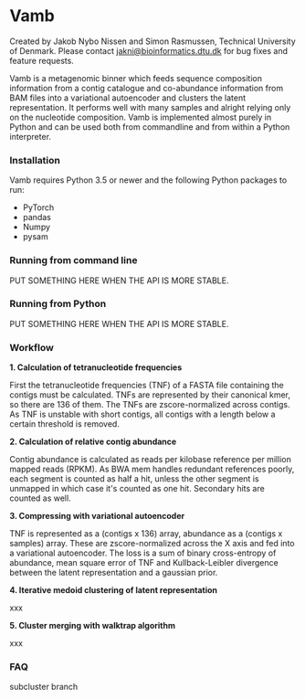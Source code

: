 # Vamb
Created by Jakob Nybo Nissen and Simon Rasmussen, Technical University of Denmark.
Please contact jakni@bioinformatics.dtu.dk for bug fixes and feature requests.

Vamb is a metagenomic binner which feeds sequence composition information from a contig catalogue and co-abundance information from BAM files into a variational autoencoder and clusters the latent 
representation. It performs well with many samples and alright relying only on the nucleotide composition. Vamb is implemented almost purely in Python and can be used both from commandline and from 
within a Python interpreter.

### Installation
Vamb requires Python 3.5 or newer and the following Python packages to run:
- PyTorch
- pandas
- Numpy
- pysam

### Running from command line
PUT SOMETHING HERE WHEN THE API IS MORE STABLE.

### Running from Python
PUT SOMETHING HERE WHEN THE API IS MORE STABLE.

### Workflow
__1. Calculation of tetranucleotide frequencies__

First the tetranucleotide frequencies (TNF) of a FASTA file containing the contigs must be calculated. TNFs are represented by their canonical kmer, so there are 136 of them. The TNFs are 
zscore-normalized across contigs. As TNF is unstable with short contigs, all contigs with a length below a certain threshold is removed.

__2. Calculation of relative contig abundance__

Contig abundance is calculated as reads per kilobase reference per million mapped reads (RPKM). As BWA mem handles redundant references poorly, each segment is counted as half a hit, unless the other 
segment is unmapped in which case it's counted as one hit. Secondary hits are counted as well.

__3. Compressing with variational autoencoder__

TNF is represented as a (contigs x 136) array, abundance as a (contigs x samples) array. These are zscore-normalized across the X axis and fed into a variational autoencoder. The loss is a sum of binary 
cross-entropy of abundance, mean square error of TNF and Kullback-Leibler divergence between the latent representation and a gaussian prior.

__4. Iterative medoid clustering of latent representation__

xxx

__5. Cluster merging with walktrap algorithm__

xxx


### FAQ
subcluster branch
